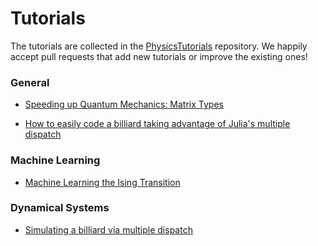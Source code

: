 # Tutorials

The tutorials are collected in the [PhysicsTutorials](https://github.com/JuliaPhysics/PhysicsTutorials) repository. We happily accept pull requests that add new tutorials or improve the existing ones!

### General

* [Speeding up Quantum Mechanics: Matrix Types](https://juliaphysics.github.io/PhysicsTutorials.jl/tutorials/general/matrix_types/matrix_types.html)

* [How to easily code a billiard taking advantage of Julia's multiple dispatch](https://nbviewer.jupyter.org/github/JuliaDynamics/JuliaDynamics/blob/master/tutorials/Billiards%20Example/billiards_example.ipynb)


### Machine Learning

* [Machine Learning the Ising Transition](https://juliaphysics.github.io/PhysicsTutorials.jl/tutorials/machine_learning/ml_ising/ml_ising.html)

### Dynamical Systems

* [Simulating a billiard via multiple dispatch](https://nbviewer.jupyter.org/github/JuliaDynamics/JuliaDynamics/blob/master/tutorials/Billiards%20Example/billiards_example.ipynb)
